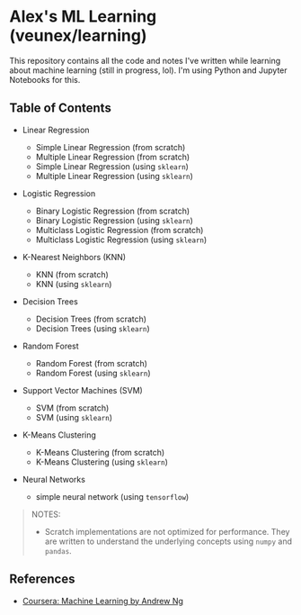 # Alex's ML Learning (veunex/learning)

This repository contains all the code and notes I've written while learning about machine learning (still in progress, lol). I'm using Python and Jupyter Notebooks for this.

## Table of Contents
- Linear Regression
    - Simple Linear Regression (from scratch)
    - Multiple Linear Regression (from scratch)
    - Simple Linear Regression (using `sklearn`)
    - Multiple Linear Regression (using `sklearn`)
 
- Logistic Regression
    - Binary Logistic Regression (from scratch)
    - Binary Logistic Regression (using `sklearn`)
    - Multiclass Logistic Regression (from scratch)
    - Multiclass Logistic Regression (using `sklearn`)

- K-Nearest Neighbors (KNN)
    - KNN (from scratch)
    - KNN (using `sklearn`)

- Decision Trees
    - Decision Trees (from scratch)
    - Decision Trees (using `sklearn`)

- Random Forest
    - Random Forest (from scratch)
    - Random Forest (using `sklearn`)

- Support Vector Machines (SVM)
    - SVM (from scratch)
    - SVM (using `sklearn`)

- K-Means Clustering
    - K-Means Clustering (from scratch)
    - K-Means Clustering (using `sklearn`)

- Neural Networks
    - simple neural network (using `tensorflow`)

> NOTES:
>  - Scratch implementations are not optimized for performance. They are written to understand the underlying concepts using `numpy` and `pandas`.

## References
- [Coursera: Machine Learning by Andrew Ng](https://www.coursera.org/learn/machine-learning)